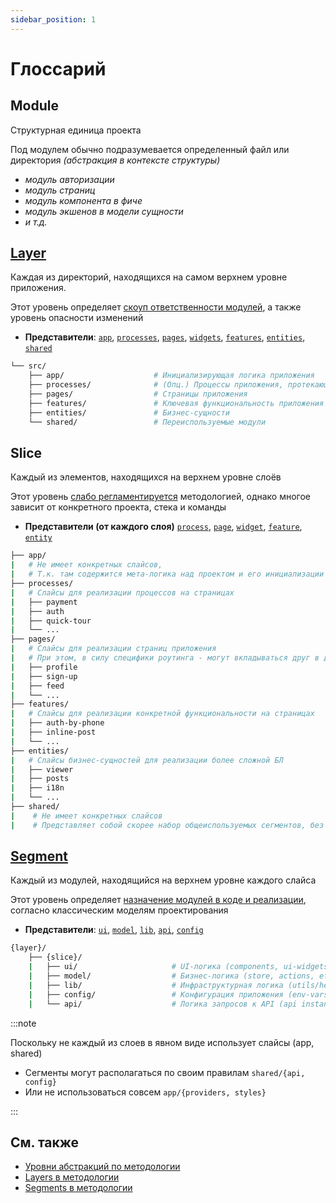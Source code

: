 ```yaml
---
sidebar_position: 1
---
```


# Глоссарий

## Module

Структурная единица проекта

Под модулем обычно подразумевается определенный файл или директория *(абстракция в контексте структуры)*

- *модуль авторизации*
- *модуль страниц*
- *модуль компонента в фиче*
- *модуль экшенов в модели сущности*
- *и т.д.*

## [Layer][refs-layers]

Каждая из директорий, находящихся на самом верхнем уровне приложения.

Этот уровень определяет [скоуп ответственности модулей][refs-split-layers], а также уровень опасности изменений

- **Представители**: [`app`][refs-layers-app], [`processes`][refs-layers-processes], [`pages`][refs-layers-pages], [`widgets`][refs-layers-widgets], [`features`][refs-layers-features], [`entities`][refs-layers-entities], [`shared`][refs-layers-shared]

```sh
└── src/
    ├── app/                    # Инициализирующая логика приложения
    ├── processes/              # (Опц.) Процессы приложения, протекающие над страницами
    ├── pages/                  # Страницы приложения
    ├── features/               # Ключевая функциональность приложения
    ├── entities/               # Бизнес-сущности
    └── shared/                 # Переиспользуемые модули
```

## Slice

Каждый из элементов, находящихся на верхнем уровне слоёв

Этот уровень [слабо регламентируется][refs-split-slices] методологией, однако многое зависит от конкретного проекта, стека и команды

- **Представители (от каждого слоя)** [`process`][refs-layers-processes], [`page`][refs-layers-pages], [`widget`][refs-layers-widgets], [`feature`][refs-layers-features], [`entity`][refs-layers-entities]

```sh
├── app/
|   # Не имеет конкретных слайсов, 
|   # Т.к. там содержится мета-логика над проектом и его инициализации
├── processes/
|   # Слайсы для реализации процессов на страницах
|   ├── payment
|   ├── auth
|   ├── quick-tour
|   └── ...
├── pages/
|   # Слайсы для реализации страниц приложения
|   # При этом, в силу специфики роутинга - могут вкладываться друг в друга
|   ├── profile
|   ├── sign-up
|   ├── feed
|   └── ...
├── features/
|   # Слайсы для реализации конкретной функциональности на страницах
|   ├── auth-by-phone
|   ├── inline-post
|   └── ...
├── entities/
|   # Слайсы бизнес-сущностей для реализации более сложной БЛ
|   ├── viewer
|   ├── posts
|   ├── i18n
|   └── ...
├── shared/
|    # Не имеет конкретных слайсов
|    # Представляет собой скорее набор общеиспользуемых сегментов, без привязки к БЛ
```

## [Segment][refs-segments]

Каждый из модулей, находящийся на верхнем уровне каждого слайса

Этот уровень определяет [назначение модулей в коде и реализации][refs-split-segments], согласно классическим моделям проектирования

- **Представители**: [`ui`][refs-segments-ui], [`model`][refs-segments-model], [`lib`][refs-segments-lib], [`api`][refs-segments-api], [`config`][refs-segments-config]

```sh
{layer}/
    ├── {slice}/
    |   ├── ui/                     # UI-логика (components, ui-widgets, ...)
    |   ├── model/                  # Бизнес-логика (store, actions, effects, reducers, ...)
    |   ├── lib/                    # Инфраструктурная логика (utils/helpers)
    |   ├── config/                 # Конфигурация приложения (env-vars, ...)
    |   └── api/                    # Логика запросов к API (api instances, requests, ...)
```

:::note

Поскольку не каждый из слоев в явном виде использует слайсы (app, shared)

- Сегменты могут располагаться по своим правилам `shared/{api, config}`
- Или не использоваться совсем `app/{providers, styles}`

:::

## См. также

- [Уровни абстракций по методологии][refs-split]
- [Layers в методологии][refs-layers]
- [Segments в методологии][refs-segments]

[refs-split]: /docs/concepts/app-splitting
[refs-split-layers]: /docs/concepts/app-splitting#group-layers
[refs-split-slices]: /docs/concepts/app-splitting#group-slices
[refs-split-segments]: /docs/concepts/app-splitting#group-segments

[refs-layers]: /docs/reference/layers/overview
[refs-layers-app]: /docs/reference/layers/app
[refs-layers-processes]: /docs/reference/layers/processes
[refs-layers-pages]: /docs/reference/layers/pages
[refs-layers-widgets]: /docs/reference/layers/widgets
[refs-layers-features]: /docs/reference/layers/features
[refs-layers-entities]: /docs/reference/layers/entities
[refs-layers-shared]: /docs/reference/layers/shared
[refs-segments]: /docs/reference/segments
[refs-segments-ui]: /docs/reference/segments#ui
[refs-segments-model]: /docs/reference/segments#model
[refs-segments-lib]: /docs/reference/segments#lib
[refs-segments-api]: /docs/reference/segments#api
[refs-segments-config]: /docs/reference/segments#config
